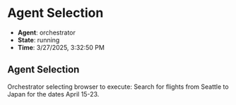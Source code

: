 # Agent Selection

- **Agent**: orchestrator
- **State**: running
- **Time**: 3/27/2025, 3:32:50 PM

## Agent Selection

Orchestrator selecting browser to execute: Search for flights from Seattle to Japan for the dates April 15-23.

